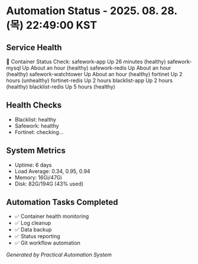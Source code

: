 # Automation Status - 2025. 08. 28. (목) 22:49:00 KST

## Service Health
🐳 Container Status Check:
safework-app          Up 26 minutes (healthy)
safework-mysql        Up About an hour (healthy)
safework-redis        Up About an hour (healthy)
safework-watchtower   Up About an hour (healthy)
fortinet              Up 2 hours (unhealthy)
fortinet-redis        Up 2 hours
blacklist-app         Up 2 hours (healthy)
blacklist-redis       Up 5 hours (healthy)

## Health Checks
- Blacklist: healthy
- Safework: healthy  
- Fortinet: checking...

## System Metrics
- Uptime: 6 days
- Load Average:  0.34, 0.95, 0.94
- Memory: 16Gi/47Gi
- Disk: 82G/194G (43% used)

## Automation Tasks Completed
- ✅ Container health monitoring
- ✅ Log cleanup
- ✅ Data backup
- ✅ Status reporting
- ✅ Git workflow automation

*Generated by Practical Automation System*
